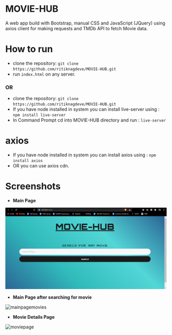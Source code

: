 # MOVIE-HUB
A web app build with Bootstrap, manual CSS and JavaScript (JQuery) using axios client for making requests and TMDb API to fetch Movie data.
# How to run
+ clone the repository: ```git clone https://github.com/ritiknagdeve/MOVIE-HUB.git```
+ run ```index.html``` on any server.
###                              OR
+ clone the repository: ```git clone https://github.com/ritiknagdeve/MOVIE-HUB.git```
+ If you have node installed in system you can install live-server  using : ```npm install live-server```
+ In Command Prompt cd into MOVIE-HUB directory and run : ```live-server```
# axios
+ If you have node installed in system you can install axios  using : ```npm install axios```
+ OR you can use axios cdn.
# Screenshots
+ **Main Page**
<img width="952" alt="mainpage" src="https://github.com/ritiknagdeve/MOVIE-HUB/blob/master/SharedScreenshot.jpg">

+ **Main Page after searching for movie** 
<img width="952" alt="mainpagemovies" src="https://user-images.githubusercontent.com/67960782/87724181-9ed76100-c7d8-11ea-8f3e-ff36f7e1d5a3.PNG">

+ **Movie Details Page**
<img width="952" alt="moviepage" src="https://user-images.githubusercontent.com/67960782/87724200-a565d880-c7d8-11ea-9381-1e268bfef246.PNG">
